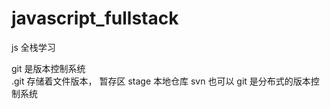 # javascript_fullstack
js 全栈学习

git 是版本控制系统  
 .git 存储着文件版本， 暂存区 stage  本地仓库 
svn 也可以
git 是分布式的版本控制系统

